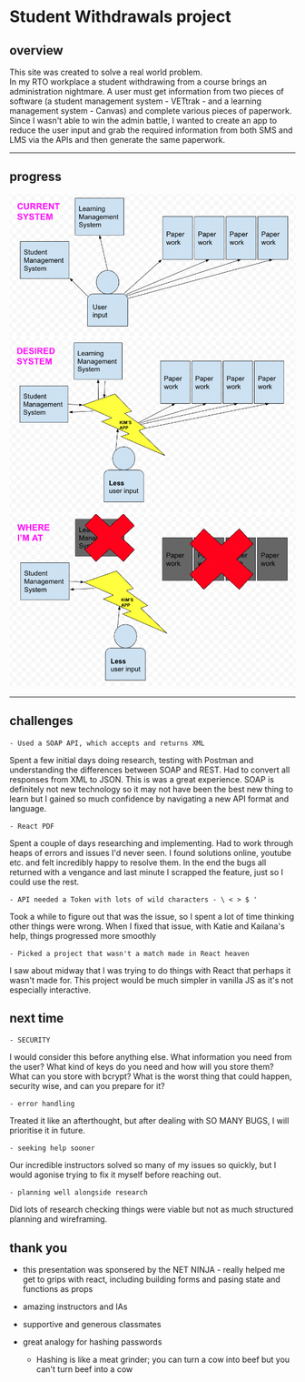 # Student Withdrawals project

## overview
This site was created to solve a real world problem.  
In my RTO workplace a student withdrawing from a course brings an administration nightmare. A user must get information from two pieces of software (a student management system - VETtrak - and a learning management system - Canvas) and complete various pieces of paperwork.  
Since I wasn't able to win the admin battle, I wanted to create an app to reduce the user input and grab the required information from both SMS and LMS via the APIs and then generate the same paperwork.  

*** 
## progress  

![current](current.png)
![desired](desired.png)
![actual](actual.png)
***

## challenges

    - Used a SOAP API, which accepts and returns XML

Spent a few initial days doing research, testing with Postman and understanding the differences between SOAP and REST.
Had to convert all responses from XML to JSON.
This is was a great experience. SOAP is definitely not new technology so it may not have been the best new thing to learn but I gained so much confidence by navigating a new API format and language. 

    - React PDF

Spent a couple of days researching and implementing.
Had to work through heaps of errors and issues I'd never seen. I found solutions online, youtube etc. and felt incredibly happy to resolve them.
In the end the bugs all returned with a vengance and last minute I scrapped the feature, just so I could use the rest.

    - API needed a Token with lots of wild characters - \ < > $ '

Took a while to figure out that was the issue, so I spent a lot of time thinking other things were wrong. When I fixed that issue, with Katie and Kailana's help, things progressed more smoothly

    - Picked a project that wasn't a match made in React heaven

I saw about midway that I was trying to do things with React that perhaps it wasn't made for. This project would be much simpler in vanilla JS as it's not especially interactive.


## next time

    - SECURITY
I would consider this before anything else. What information you need from the user? What kind of keys do you need and how will you store them? What can you store with bcrypt? What is the worst thing that could happen, security wise, and can you prepare for it?

    - error handling
Treated it like an afterthought, but after dealing with SO MANY BUGS, I will prioritise it in future.

    - seeking help sooner
Our incredible instructors solved so many of my issues so quickly, but I would agonise trying to fix it myself before reaching out.

    - planning well alongside research
Did lots of research checking things were viable but not as much structured planning and wireframing.


## thank you

+ this presentation was sponsered by the NET NINJA - really helped me get to grips with react, including building forms and pasing state and functions as props

+ amazing instructors and IAs

+ supportive and generous classmates

+ great analogy for hashing passwords
    - Hashing is like a meat grinder; you can turn a cow into beef but you can't turn beef into a cow





